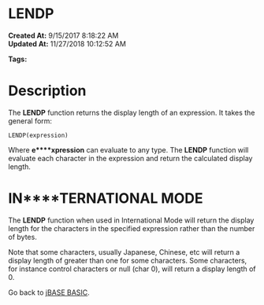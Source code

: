 # LENDP

**Created At:** 9/15/2017 8:18:22 AM  
**Updated At:** 11/27/2018 10:12:52 AM  

**Tags:**
<badge text='string handling' vertical='middle' />

# Description

The **LENDP** function returns the display length of an expression. It takes the general form:

```
LENDP(expression)
```

Where **e****xpression** can evaluate to any type. The **LENDP** function will evaluate each character in the expression and return the calculated display length.



# **IN****TERNATIONAL MODE**

The **LENDP** function when used in International Mode will return the display length for the characters in the specified expression rather than the number of bytes.

Note that some characters, usually Japanese, Chinese, etc will return a display length of greater than one for some characters. Some characters, for instance control characters or null (char 0), will return a display length of 0.



Go back to [jBASE BASIC](263498-jbase-basic).
